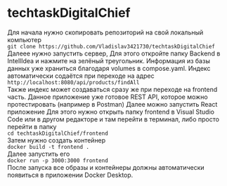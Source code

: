 # techtaskDigitalChief
Для начала нужно скопировать репозиторий на свой локальный компьютер<br>
```git clone https://github.com/Vladislav3421730/techtaskDigitalChief```<br>
Далеее нужно запустить сервер, Для этого откройте папку Backend в IntellIdea и нажмите на зелёный треугольник.
Информация из базы данных уже храниться благодаря volumes в compose.yaml.
Индекс автоматически содаётся при переходе на адрес<br>
```http://localhost:8080/api/products/findAll```<br>
Также индекс может создаваться сразу же при переходе на frontend часть.
Данное приложение уже готовое REST API, которое можно протестировать (например в Postman)
Далее можно запустить React приложение
Для этого нужно открыть папку frontend в Visual Studio Code или в другом редакторе и там перейти в терминал,
либо просто перейти в папку<br>
```cd techtaskDigitalChief/frontend```<br>
Затем нужно создать контейнер<br>
```docker build -t frontend .```<br>
Далее запустить его<br>
```docker run -p 3000:3000 frontend```<br>
После запуска все образы и контейнеры должны автоматически появиться в приложении Docker Desktop.

